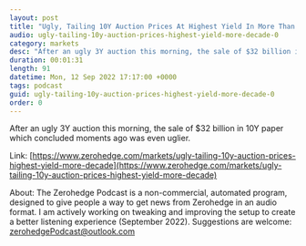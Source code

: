```yaml
---
layout: post
title: "Ugly, Tailing 10Y Auction Prices At Highest Yield In More Than A Decade"
audio: ugly-tailing-10y-auction-prices-highest-yield-more-decade-0
category: markets
desc: "After an ugly 3Y auction this morning, the sale of $32 billion in 10Y paper which concluded moments ago was even uglier."
duration: 00:01:31
length: 91
datetime: Mon, 12 Sep 2022 17:17:00 +0000
tags: podcast
guid: ugly-tailing-10y-auction-prices-highest-yield-more-decade-0
order: 0
---
```

After an ugly 3Y auction this morning, the sale of $32 billion in 10Y paper which concluded moments ago was even uglier.

Link: [https://www.zerohedge.com/markets/ugly-tailing-10y-auction-prices-highest-yield-more-decade](https://www.zerohedge.com/markets/ugly-tailing-10y-auction-prices-highest-yield-more-decade)

About: The Zerohedge Podcast is a non-commercial, automated program, designed to give people a way to get news from Zerohedge in an audio format.  I am actively working on tweaking and improving the setup to create a better listening experience (September 2022).  Suggestions are welcome: [zerohedgePodcast@outlook.com](mailto:zerohedgePodcast@outlook.com)